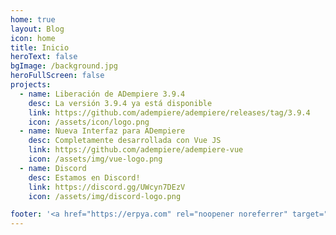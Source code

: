 ```yaml
---
home: true
layout: Blog
icon: home
title: Inicio
heroText: false
bgImage: /background.jpg
heroFullScreen: false
projects:
  - name: Liberación de ADempiere 3.9.4
    desc: La versión 3.9.4 ya está disponible
    link: https://github.com/adempiere/adempiere/releases/tag/3.9.4
    icon: /assets/icon/logo.png
  - name: Nueva Interfaz para ADempiere
    desc: Completamente desarrollada con Vue JS
    link: https://github.com/adempiere/adempiere-vue
    icon: /assets/img/vue-logo.png
  - name: Discord
    desc: Estamos en Discord!
    link: https://discord.gg/UWcyn7DEzV
    icon: /assets/img/discord-logo.png

footer: '<a href="https://erpya.com" rel="noopener noreferrer" target="_blank">ERP Consultores y Asociados, C.A.</a> | <a href="/about">Nosotros</a>'
---
```

